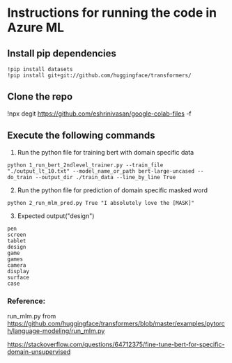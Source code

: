 # Instructions for running the code in Azure ML

## Install pip dependencies
```
!pip install datasets
!pip install git+git://github.com/huggingface/transformers/
```

## Clone the repo
!npx degit https://github.com/eshrinivasan/google-colab-files -f

## Execute the following commands 
1. Run the python file for training bert with domain specific data

```python 1_run_bert_2ndlevel_trainer.py --train_file "./output_lt_10.txt" --model_name_or_path bert-large-uncased --do_train --output_dir ./train_data --line_by_line True```

2. Run the python file for prediction of domain specific masked word


```python 2_run_mlm_pred.py True "I absolutely love the [MASK]"```


3. Expected output("design")

```
pen
screen
tablet
design
game 
games
camera
display
surface
case
```

### Reference:

run_mlm.py from https://github.com/huggingface/transformers/blob/master/examples/pytorch/language-modeling/run_mlm.py

https://stackoverflow.com/questions/64712375/fine-tune-bert-for-specific-domain-unsupervised


